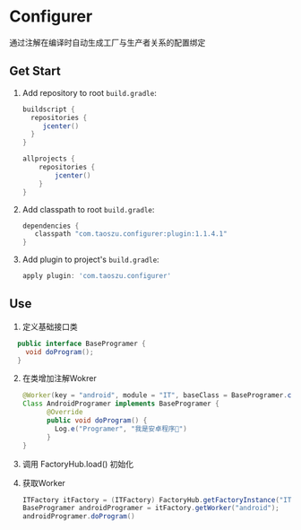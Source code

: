 # Configurer
通过注解在编译时自动生成工厂与生产者关系的配置绑定


## Get Start

1. Add  repository to root `build.gradle`:

    ```gradle
    buildscript {
      repositories {
         jcenter()
      }
    }
    
    allprojects {
        repositories {
            jcenter()
        }
    }
    ```

2. Add classpath to root  `build.gradle`:

    ```gradle
    dependencies {
       classpath "com.taoszu.configurer:plugin:1.1.4.1"
    }
    ```
    
3. Add plugin to project's `build.gradle`:

    ```gradle
    apply plugin: 'com.taoszu.configurer'
    ```
    
## Use
1. 定义基础接口类
  ```java
    public interface BaseProgramer {
      void doProgram();
    }
   ```
   
2. 在类增加注解Wokrer 
   

   ```java
   @Worker(key = "android", module = "IT", baseClass = BaseProgramer.class )
   Class AndroidProgramer implements BaseProgramer {
         @Override
         public void doProgram() {
           Log.e("Programer", "我是安卓程序🐒")
         }
   }
   ```

3. 调用 FactoryHub.load() 初始化

4. 获取Worker
    ```java
    ITFactory itFactory = (ITFactory) FactoryHub.getFactoryInstance("IT");
    BaseProgramer androidProgramer = itFactory.getWorker("android");
    androidProgramer.doProgram()
   ```

